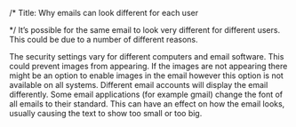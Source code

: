 /*
Title: Why emails can look different for each user

*/
It’s possible for the same email to look very different for different users. This could be due to a number of different reasons.

The security settings vary for different computers and email software. This could prevent images from appearing. If the images are not appearing there might be an option to enable images in the email however this option is not available on all systems.
Different email accounts will display the email differently.
Some email applications (for example gmail) change the font of all emails to their standard. This can have an effect on how the email looks, usually causing the text to show too small or too big.